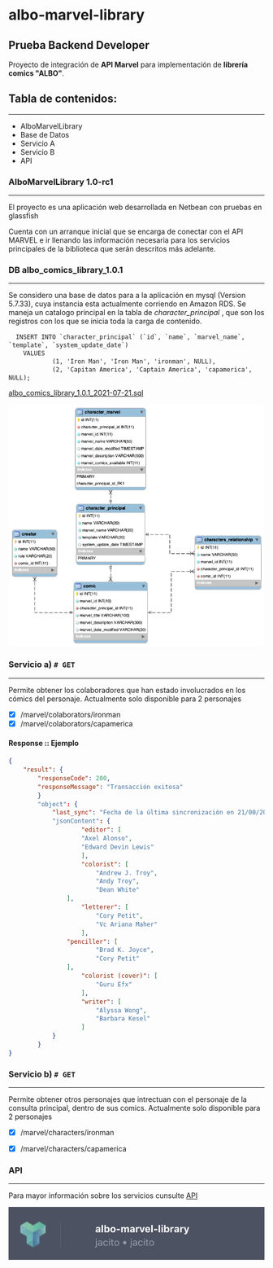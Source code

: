 # albo-marvel-library
## Prueba Backend Developer

Proyecto de integración de **API Marvel** para implementación de **librería comics "ALBO"**.



## Tabla de contenidos:
---

- AlboMarvelLibrary
- Base de Datos
- Servicio A
- Servicio B
- API





### AlboMarvelLibrary 1.0-rc1
---
  El proyecto es una aplicación web desarrollada en Netbean con pruebas en glassfish

  Cuenta con un arranque inicial que se encarga de conectar con el API MARVEL e ir llenando las información necesaria para los servicios principales de la biblioteca que serán descritos más adelante.



### DB **albo_comics_library_1.0.1**
---
  Se considero una base de datos para a la aplicación en mysql (Version 5.7.33), cuya instancia esta actualmente corriendo en Amazon RDS.
  Se maneja un catalogo principal en la tabla de *character_principal* , que son los registros con los que se inicia toda la carga de contenido.
  
  ```
    INSERT INTO `character_principal` (`id`, `name`, `marvel_name`, `template`, `system_update_date`)
      VALUES
	          (1, 'Iron Man', 'Iron Man', 'ironman', NULL),
	          (2, 'Capitan America', 'Captain America', 'capamerica', NULL);
   ```

 [albo_comics_library_1.0.1_2021-07-21.sql](../albo-marvel-library/albo_comics_library_1.0.1_2021-07-21.sq)
  
<p align="center"><img src="https://raw.githubusercontent.com/jacito/albo-marvel-library/main/albo_comics_library.png"/></p> 


### Servicio a) ```# GET```
---
  Permite obtener los colaboradores que han estado involucrados en los cómics del personaje.
  Actualmente solo disponible para 2 personajes

- [x] /marvel/colaborators/ironman
- [x] /marvel/colaborators/capamerica

#### Response :: Ejemplo


```json
{
	"result": {
        "responseCode": 200,
        "responseMessage": "Transacción exitosa"
    	}
    	"object": {
    		"last_sync": "Fecha de la última sincronización en 21/00/2021 12:00:25"
        	"jsonContent": {
            		"editor": [
                	"Axel Alonso",
                	"Edward Devin Lewis"
            		],
            		"colorist": [
  	              		"Andrew J. Troy",
        	        	"Andy Troy",
                		"Dean White"
           	 	],
            		"letterer": [
               			"Cory Petit",
       		         	"Vc Ariana Maher"
            		],
          	  	"penciller": [
                		"Brad K. Joyce",
                		"Cory Petit"
           	 	],
            		"colorist (cover)": [
                		"Guru Efx"
            		],
            		"writer": [
               		 	"Alyssa Wong",
                		"Barbara Kesel"
            		]
        	}
    	}
}
```

### Servicio b) ```# GET```
---
  Permite obtener otros personajes que intrectuan con el personaje de la consulta principal, dentro de sus comics. 
  Actualmente solo disponible para 2 personajes

- [x] /marvel/characters/ironman
- [x] /marvel/characters/capamerica
  


### API  
---
  Para mayor información sobre los servicios cunsulte [API](https://jacito.docs.apiary.io/#)
  <p align="center">
	<img src="https://raw.githubusercontent.com/jacito/albo-marvel-library/main/Captura%20de%20Pantalla%202021-07-21%20a%20la(s)%2012.43.15.png"/>
 </p> 




  

